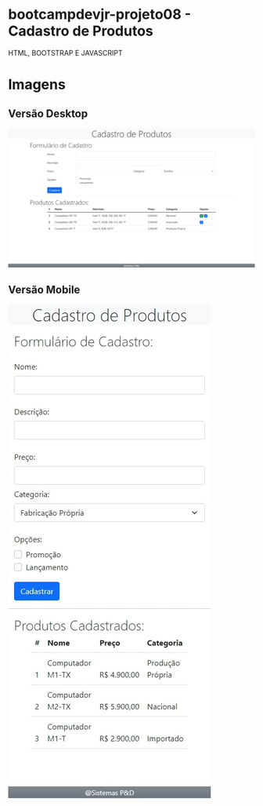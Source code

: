 # bootcampdevjr-projeto08 - Cadastro de Produtos
HTML, BOOTSTRAP E JAVASCRIPT

# Imagens
## Versão Desktop 
<img src="docs/app-desktop.jpeg">

## Versão Mobile
<img src="docs/app-mobile.jpeg">
